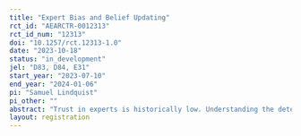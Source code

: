 ```yaml
---
title: "Expert Bias and Belief Updating"
rct_id: "AEARCTR-0012313"
rct_id_num: "12313"
doi: "10.1257/rct.12313-1.0"
date: "2023-10-18"
status: "in_development"
jel: "D83, D84, E31"
start_year: "2023-07-10"
end_year: "2024-01-06"
pi: "Samuel Lindquist"
pi_other: ""
abstract: "Trust in experts is historically low. Understanding the determinants of trust in experts is therefore a first-order concern. We experimentally vary perceptions of both the expertise and bias of a sender of information to understand whether these affect belief updating. We focus on updating about expected future inflation, a particularly important value for the public to be aware of."
layout: registration
---
```


